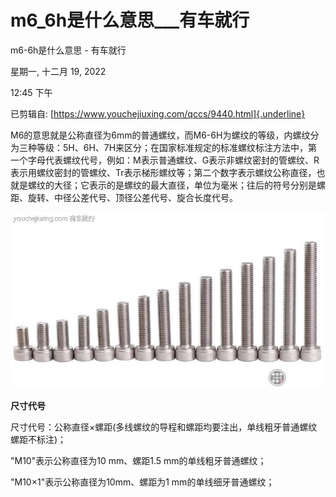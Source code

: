 # m6_6h是什么意思___有车就行

m6-6h是什么意思 - 有车就行

星期一, 十二月 19, 2022

12:45 下午

 

已剪辑自: [https://www.youchejiuxing.com/qccs/9440.html]{.underline}

M6的意思就是公称直径为6mm的普通螺纹，而M6-6H为螺纹的等级，内螺纹分为三种等级：5H、6H、7H来区分；在国家标准规定的标准螺纹标注方法中，第一个字母代表螺纹代号，例如：M表示普通螺纹、G表示非螺纹密封的管螺纹、R表示用螺纹密封的管螺纹、Tr表示梯形螺纹等；第二个数字表示螺纹公称直径，也就是螺纹的大径；它表示的是螺纹的最大直径，单位为毫米；往后的符号分别是螺距、旋转、中径公差代号、顶径公差代号、旋合长度代号。

![](../../../assets/001_m6-6h是什么意思_-_有车就行_000.png) 

**尺寸代号**

尺寸代号：公称直径×螺距(多线螺纹的导程和螺距均要注出，单线粗牙普通螺纹螺距不标注)；

"M10"表示公称直径为10 mm、螺距1.5 mm的单线粗牙普通螺纹；

"M10×1"表示公称直径为10mm、螺距为1 mm的单线细牙普通螺纹；
